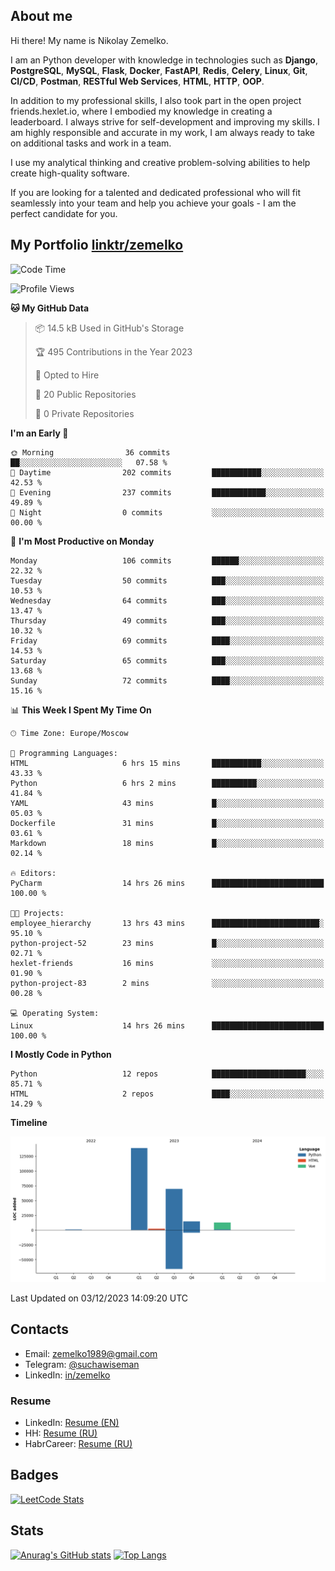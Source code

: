 ## About me
Hi there! My name is Nikolay Zemelko. 

I am an Python developer with knowledge in technologies such as **Django**, **PostgreSQL**, **MySQL**, **Flask**, **Docker**, **FastAPI**, **Redis**, **Celery**, **Linux**, **Git**, **CI/CD**, **Postman**, **RESTful Web Services**, **HTML**, **HTTP**, **OOP**.

In addition to my professional skills, I also took part in the open project friends.hexlet.io, where I embodied my knowledge in creating a leaderboard.
I always strive for self-development and improving my skills. I am highly responsible and accurate in my work, I am always ready to take on additional tasks and work in a team.

I use my analytical thinking and creative problem-solving abilities to help create high-quality software.

If you are looking for a talented and dedicated professional who will fit seamlessly into your team and help you achieve your goals - I am the perfect candidate for you.

## My Portfolio [linktr/zemelko](https://linktr.ee/zemelko)


<!--START_SECTION:waka-->
![Code Time](http://img.shields.io/badge/Code%20Time-28%20hrs%2059%20mins-blue)

![Profile Views](http://img.shields.io/badge/Profile%20Views-12-blue)

**🐱 My GitHub Data** 

> 📦 14.5 kB Used in GitHub's Storage 
 > 
> 🏆 495 Contributions in the Year 2023
 > 
> 💼 Opted to Hire
 > 
> 📜 20 Public Repositories 
 > 
> 🔑 0 Private Repositories 
 > 
**I'm an Early 🐤** 

```text
🌞 Morning                36 commits          ██░░░░░░░░░░░░░░░░░░░░░░░   07.58 % 
🌆 Daytime                202 commits         ███████████░░░░░░░░░░░░░░   42.53 % 
🌃 Evening                237 commits         ████████████░░░░░░░░░░░░░   49.89 % 
🌙 Night                  0 commits           ░░░░░░░░░░░░░░░░░░░░░░░░░   00.00 % 
```
📅 **I'm Most Productive on Monday** 

```text
Monday                   106 commits         ██████░░░░░░░░░░░░░░░░░░░   22.32 % 
Tuesday                  50 commits          ███░░░░░░░░░░░░░░░░░░░░░░   10.53 % 
Wednesday                64 commits          ███░░░░░░░░░░░░░░░░░░░░░░   13.47 % 
Thursday                 49 commits          ███░░░░░░░░░░░░░░░░░░░░░░   10.32 % 
Friday                   69 commits          ████░░░░░░░░░░░░░░░░░░░░░   14.53 % 
Saturday                 65 commits          ███░░░░░░░░░░░░░░░░░░░░░░   13.68 % 
Sunday                   72 commits          ████░░░░░░░░░░░░░░░░░░░░░   15.16 % 
```


📊 **This Week I Spent My Time On** 

```text
🕑︎ Time Zone: Europe/Moscow

💬 Programming Languages: 
HTML                     6 hrs 15 mins       ███████████░░░░░░░░░░░░░░   43.33 % 
Python                   6 hrs 2 mins        ██████████░░░░░░░░░░░░░░░   41.84 % 
YAML                     43 mins             █░░░░░░░░░░░░░░░░░░░░░░░░   05.03 % 
Dockerfile               31 mins             █░░░░░░░░░░░░░░░░░░░░░░░░   03.61 % 
Markdown                 18 mins             █░░░░░░░░░░░░░░░░░░░░░░░░   02.14 % 

🔥 Editors: 
PyCharm                  14 hrs 26 mins      █████████████████████████   100.00 % 

🐱‍💻 Projects: 
employee_hierarchy       13 hrs 43 mins      ████████████████████████░   95.10 % 
python-project-52        23 mins             █░░░░░░░░░░░░░░░░░░░░░░░░   02.71 % 
hexlet-friends           16 mins             ░░░░░░░░░░░░░░░░░░░░░░░░░   01.90 % 
python-project-83        2 mins              ░░░░░░░░░░░░░░░░░░░░░░░░░   00.28 % 

💻 Operating System: 
Linux                    14 hrs 26 mins      █████████████████████████   100.00 % 
```

**I Mostly Code in Python** 

```text
Python                   12 repos            █████████████████████░░░░   85.71 % 
HTML                     2 repos             ████░░░░░░░░░░░░░░░░░░░░░   14.29 % 
```



**Timeline**

![Lines of Code chart](https://raw.githubusercontent.com/zemelko/zemelko/main/assets/bar_graph.png)


 Last Updated on 03/12/2023 14:09:20 UTC
<!--END_SECTION:waka-->

## Contacts

* Email: [zemelko1989@gmail.com](mailto:zemelko1989@gmail.com)
* Telegram: [@suchawiseman](https://t.me/suchawiseman)
* LinkedIn: [in/zemelko](https://www.linkedin.com/in/zemelko)

### Resume

* LinkedIn: [Resume (EN)](https://www.linkedin.com/in/zemelko)
* HH: [Resume (RU)](https://hh.ru/resume/4a4435a9ff09e87f6c0039ed1f4e475572454c)
* HabrCareer: [Resume (RU)](https://career.habr.com/zemelko1)

## Badges

[![LeetCode Stats](https://leetcode.card.workers.dev/zemelko?font=source_code_pro&extension=null)](https://leetcode.com/zemelko/)

## Stats
[![Anurag's GitHub stats](https://github-readme-stats.vercel.app/api?username=zemelko)](https://github.com/zemelko/github-readme-stats)
[![Top Langs](https://github-readme-stats.vercel.app/api/top-langs/?username=zemelko&layout=compact&langs_count=10)](https://github.com/zemelko/github-readme-stats)
